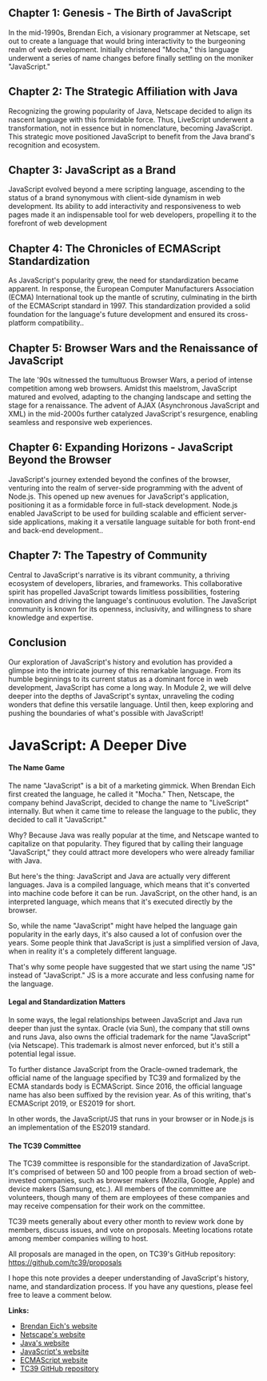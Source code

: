 
## Chapter 1: Genesis - The Birth of JavaScript

In the mid-1990s, Brendan Eich, a visionary programmer at Netscape, set out to create a language that would bring interactivity to the burgeoning realm of web development. Initially christened "Mocha," this language underwent a series of name changes before finally settling on the moniker "JavaScript."

## Chapter 2: The Strategic Affiliation with Java

Recognizing the growing popularity of Java, Netscape decided to align its nascent language with this formidable force. Thus, LiveScript underwent a transformation, not in essence but in nomenclature, becoming JavaScript. This strategic move positioned JavaScript to benefit from the Java brand's recognition and ecosystem.

## Chapter 3: JavaScript as a Brand

JavaScript evolved beyond a mere scripting language, ascending to the status of a brand synonymous with client-side dynamism in web development. Its ability to add interactivity and responsiveness to web pages made it an indispensable tool for web developers, propelling it to the forefront of web development

## Chapter 4: The Chronicles of ECMAScript Standardization

As JavaScript's popularity grew, the need for standardization became apparent. In response, the European Computer Manufacturers Association (ECMA) International took up the mantle of scrutiny, culminating in the birth of the ECMAScript standard in 1997. This standardization provided a solid foundation for the language's future development and ensured its cross-platform compatibility..

## Chapter 5: Browser Wars and the Renaissance of JavaScript

The late '90s witnessed the tumultuous Browser Wars, a period of intense competition among web browsers. Amidst this maelstrom, JavaScript matured and evolved, adapting to the changing landscape and setting the stage for a renaissance. The advent of AJAX (Asynchronous JavaScript and XML) in the mid-2000s further catalyzed JavaScript's resurgence, enabling seamless and responsive web experiences.

## Chapter 6: Expanding Horizons - JavaScript Beyond the Browser

JavaScript's journey extended beyond the confines of the browser, venturing into the realm of server-side programming with the advent of Node.js. This opened up new avenues for JavaScript's application, positioning it as a formidable force in full-stack development. Node.js enabled JavaScript to be used for building scalable and efficient server-side applications, making it a versatile language suitable for both front-end and back-end development..

## Chapter 7: The Tapestry of Community

Central to JavaScript's narrative is its vibrant community, a thriving ecosystem of developers, libraries, and frameworks. This collaborative spirit has propelled JavaScript towards limitless possibilities, fostering innovation and driving the language's continuous evolution. The JavaScript community is known for its openness, inclusivity, and willingness to share knowledge and expertise.

## Conclusion

Our exploration of JavaScript's history and evolution has provided a glimpse into the intricate journey of this remarkable language. From its humble beginnings to its current status as a dominant force in web development, JavaScript has come a long way. In Module 2, we will delve deeper into the depths of JavaScript's syntax, unraveling the coding wonders that define this versatile language. Until then, keep exploring and pushing the boundaries of what's possible with JavaScript!

# JavaScript: A Deeper Dive

#### The Name Game

The name "JavaScript" is a bit of a marketing gimmick. When Brendan Eich first created the language, he called it "Mocha." Then, Netscape, the company behind JavaScript, decided to change the name to "LiveScript" internally. But when it came time to release the language to the public, they decided to call it "JavaScript."

Why? Because Java was really popular at the time, and Netscape wanted to capitalize on that popularity. They figured that by calling their language "JavaScript," they could attract more developers who were already familiar with Java.

But here's the thing: JavaScript and Java are actually very different languages. Java is a compiled language, which means that it's converted into machine code before it can be run. JavaScript, on the other hand, is an interpreted language, which means that it's executed directly by the browser.

So, while the name "JavaScript" might have helped the language gain popularity in the early days, it's also caused a lot of confusion over the years. Some people think that JavaScript is just a simplified version of Java, when in reality it's a completely different language.

That's why some people have suggested that we start using the name "JS" instead of "JavaScript." JS is a more accurate and less confusing name for the language.

#### Legal and Standardization Matters

In some ways, the legal relationships between JavaScript and Java run deeper than just the syntax. Oracle (via Sun), the company that still owns and runs Java, also owns the official trademark for the name "JavaScript" (via Netscape). This trademark is almost never enforced, but it's still a potential legal issue.

To further distance JavaScript from the Oracle-owned trademark, the official name of the language specified by TC39 and formalized by the ECMA standards body is ECMAScript. Since 2016, the official language name has also been suffixed by the revision year. As of this writing, that's ECMAScript 2019, or ES2019 for short.

In other words, the JavaScript/JS that runs in your browser or in Node.js is an implementation of the ES2019 standard.

#### The TC39 Committee

The TC39 committee is responsible for the standardization of JavaScript. It's comprised of between 50 and 100 people from a broad section of web-invested companies, such as browser makers (Mozilla, Google, Apple) and device makers (Samsung, etc.). All members of the committee are volunteers, though many of them are employees of these companies and may receive compensation for their work on the committee.

TC39 meets generally about every other month to review work done by members, discuss issues, and vote on proposals. Meeting locations rotate among member companies willing to host.

All proposals are managed in the open, on TC39's GitHub repository: https://github.com/tc39/proposals

I hope this note provides a deeper understanding of JavaScript's history, name, and standardization process. If you have any questions, please feel free to leave a comment below.

**Links:**

* [Brendan Eich's website](https://brendaneich.com/)
* [Netscape's website](https://www.netscape.com/)
* [Java's website](https://www.java.com/)
* [JavaScript's website](https://www.javascript.com/)
* [ECMAScript website](https://www.ecma-international.org/ecma-262/)
* [TC39 GitHub repository](https://github.com/tc39/proposals)
